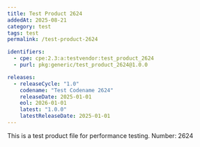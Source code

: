 ```yaml
---
title: Test Product 2624
addedAt: 2025-08-21
category: test
tags: test
permalink: /test-product-2624

identifiers:
  - cpe: cpe:2.3:a:testvendor:test_product_2624
  - purl: pkg:generic/test_product_2624@1.0.0

releases:
  - releaseCycle: "1.0"
    codename: "Test Codename 2624"
    releaseDate: 2025-01-01
    eol: 2026-01-01
    latest: "1.0.0"
    latestReleaseDate: 2025-01-01
---
```


This is a test product file for performance testing. Number: 2624
